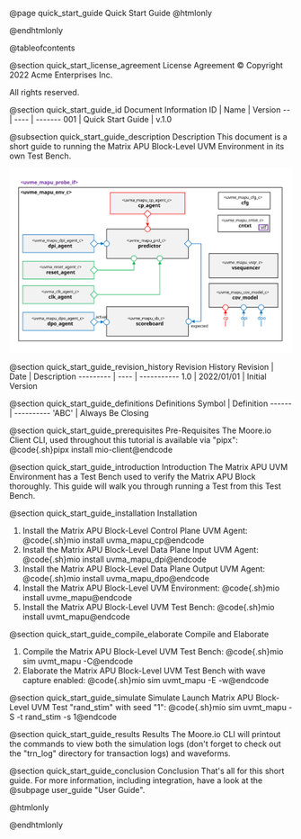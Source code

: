 @page quick_start_guide Quick Start Guide
@htmlonly
<div class="autonumbering">
@endhtmlonly



@tableofcontents



@section quick_start_license_agreement License Agreement
© Copyright 2022 Acme Enterprises Inc.

All rights reserved.



@section quick_start_guide_id Document Information
ID | Name | Version
-- | ---- | -------
001 | Quick Start Guide | v.1.0


@subsection quick_start_guide_description Description
This document is a short guide to running the Matrix APU Block-Level UVM Environment in its own Test Bench.

![uvme_mapu_env_c Block Diagram](env_block_diagram.svg)



@section quick_start_guide_revision_history Revision History
Revision  | Date | Description
--------- | ---- | -----------
1.0 | 2022/01/01 | Initial Version



@section quick_start_guide_definitions Definitions
Symbol | Definition
------ | ----------
 'ABC' | Always Be Closing



@section quick_start_guide_prerequisites Pre-Requisites
The Moore.io Client CLI, used throughout this tutorial is available via "pipx":
@code{.sh}pipx install mio-client@endcode



@section quick_start_guide_introduction Introduction
The Matrix APU UVM Environment has a Test Bench used to verify the Matrix APU Block thoroughly.
This guide will walk you through running a Test from this Test Bench.



@section quick_start_guide_installation Installation
1. Install the Matrix APU Block-Level Control Plane UVM Agent: @code{.sh}mio install uvma_mapu_cp@endcode
2. Install the Matrix APU Block-Level Data Plane Input UVM Agent: @code{.sh}mio install uvma_mapu_dpi@endcode
3. Install the Matrix APU Block-Level Data Plane Output UVM Agent: @code{.sh}mio install uvma_mapu_dpo@endcode
4. Install the Matrix APU Block-Level UVM Environment: @code{.sh}mio install uvme_mapu@endcode
5. Install the Matrix APU Block-Level UVM Test Bench: @code{.sh}mio install uvmt_mapu@endcode


@section quick_start_guide_compile_elaborate Compile and Elaborate
1. Compile the Matrix APU Block-Level UVM Test Bench: @code{.sh}mio sim uvmt_mapu -C@endcode
2. Elaborate the Matrix APU Block-Level UVM Test Bench with wave capture enabled: @code{.sh}mio sim uvmt_mapu -E -w@endcode


@section quick_start_guide_simulate Simulate
Launch Matrix APU Block-Level UVM Test "rand_stim" with seed "1":
@code{.sh}mio sim uvmt_mapu -S -t rand_stim -s 1@endcode



@section quick_start_guide_results Results
The Moore.io CLI will printout the commands to view both the simulation logs (don't forget to check out the "trn_log"
directory for transaction logs) and waveforms.



@section quick_start_guide_conclusion Conclusion
That's all for this short guide.  For more information, including integration, have a look at the @subpage user_guide "User Guide".



@htmlonly
</div>
@endhtmlonly